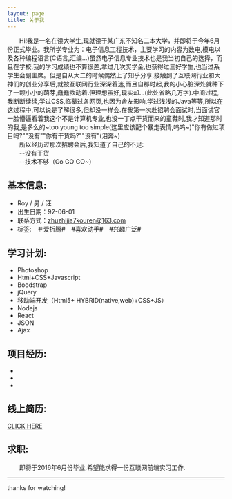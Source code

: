 ```yaml
---
layout: page
title: 关于我
---
```


<p class="message">
  　　Hi!我是一名在读大学生,现就读于某广东不知名二本大学，并即将于今年6月份正式毕业。我所学专业为：电子信息工程技术，主要学习的内容为数电,模电以及各种编程语言(C语言,汇编...)虽然电子信息专业技术也是我当初自己的选择，而且在学校,我的学习成绩也不算很差,拿过几次奖学金,也获得过三好学生,也当过系学生会副主席。但是自从大二的时候偶然上了知乎分享,接触到了互联网行业和大神们的创业分享后,就被互联网行业深深着迷,而且自那时起,我的小心脏深处就种下了一颗小小的萌芽,蠢蠢欲动着.但理想虽好,现实却...(此处省略几万字).中间过程,我断断续续,学过CSS,临摹过各网页,也因为舍友影响,学过浅浅的Java等等,所以在这过程中,可以说是了解很多,但却没一样会.在我第一次赴招聘会面试时,当面试官一脸懵逼看着我这个不是计算机专业,也没一丁点干货而来的童鞋时,我才知道那时的我,是多么的~too young too simple(这里应该配个暴走表情,呜呜~)"你有做过项目吗?""没有""你有干货吗?""没有"(泪奔~)<br/>　　所以经历过那次招聘会后,我知道了自己的不足:
<br/>　　--没有干货
<br/>　　--技术不够（Go GO GO~）
</p>

## 基本信息:

* Roy / 男 / 汪 
* 出生日期：92-06-01
* 联系方式：zhuzhijia7kouren@163.com
* 标签:　＃爱折腾#　#喜欢动手#　#兴趣广泛#

## 学习计划:

* Photoshop
* Html+CSS+Javascript
* Boodstrap
* jQuery
* 移动端开发（Html5+ HYBRID(native,web)+CSS+JS）
* Nodejs
* React
* JSON
* Ajax

## 项目经历:
* 
* 
* 

## 线上简历:

[CLICK HERE](https://github.com/royluck/markdown_images/blob/master/Myresume.jpg)

## 求职:

　　即将于2016年6月份毕业,希望能求得一份互联网前端实习工作.

---

thanks for watching!
